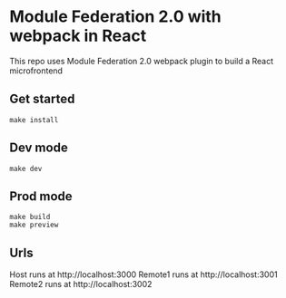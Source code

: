 # Module Federation 2.0 with webpack in React

This repo uses Module Federation 2.0 webpack plugin to build a React microfrontend

## Get started

```shell
make install
```

## Dev mode

```shell
make dev
```

## Prod mode

```shell
make build
make preview
```

## Urls

Host runs at http://localhost:3000
Remote1 runs at http://localhost:3001
Remote2 runs at http://localhost:3002
